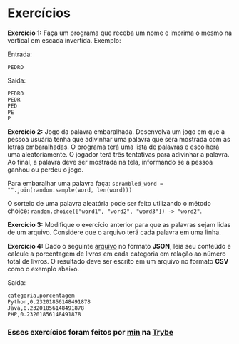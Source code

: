 # Exercícios

__Exercício 1:__ Faça um programa que receba um nome e imprima o mesmo na vertical em escada invertida. Exemplo:

Entrada:

```
PEDRO
```

Saída:

```
PEDRO
PEDR
PED
PE
P
```

__Exercício 2:__ Jogo da palavra embaralhada. Desenvolva um jogo em que a pessoa usuária tenha que adivinhar uma palavra que será mostrada com as letras embaralhadas. O programa terá uma lista de palavras e escolherá uma aleatoriamente. O jogador terá três tentativas para adivinhar a palavra. Ao final, a palavra deve ser mostrada na tela, informando se a pessoa ganhou ou perdeu o jogo.

Para embaralhar uma palavra faça: `scrambled_word = "".join(random.sample(word, len(word)))`

O sorteio de uma palavra aleatória pode ser feito utilizando o método choice: `random.choice(["word1", "word2", "word3"]) -> "word2"`.

__Exercício 3:__ Modifique o exercício anterior para que as palavras sejam lidas de um arquivo. Considere que o arquivo terá cada palavra em uma linha.


__Exercício 4:__ Dado o seguinte [arquivo](https://lms-assets.betrybe.com/lms/books.json) no formato __JSON__, leia seu conteúdo e calcule a porcentagem de livros em cada categoria em relação ao número total de livros. O resultado deve ser escrito em um arquivo no formato __CSV__ como o exemplo abaixo.

Saída:

```
categoria,porcentagem
Python,0.23201856148491878
Java,0.23201856148491878
PHP,0.23201856148491878
```

### Esses exercícios foram feitos por [min](https://www.linkedin.com/in/jonathan-r-andrade/) na [Trybe](https://www.betrybe.com/)
